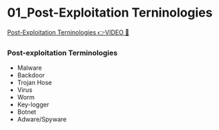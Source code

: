 # 01_Post-Exploitation Terninologies

[Post-Exploitation Terninologies 👉VIDEO &#128279;](https://codered.eccouncil.org/courseVideo/Kali-for-Penetration-Testers?lessonId=ed06b966-d4b2-4b93-8b4d-90a330d1ec1a&finalAssessment=false)

### Post-exploitation Terminologies

- Malware
- Backdoor
- Trojan Hose
- Virus
- Worm
- Key-logger
- Botnet
- Adware/Spyware

